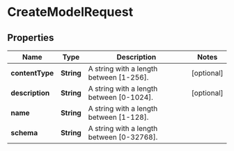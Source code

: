 

# CreateModelRequest


## Properties

| Name | Type | Description | Notes |
|------------ | ------------- | ------------- | -------------|
|**contentType** | **String** | A string with a length between [1-256]. |  [optional] |
|**description** | **String** | A string with a length between [0-1024]. |  [optional] |
|**name** | **String** | A string with a length between [1-128]. |  |
|**schema** | **String** | A string with a length between [0-32768]. |  |



